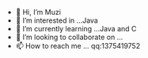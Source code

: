 - 👋 Hi, I’m Muzi
- 👀 I’m interested in ...Java
- 🌱 I’m currently learning ...Java and C
- 💞️ I’m looking to collaborate on ... 
- 📫 How to reach me ...  qq:1375419752

<!---
1375419752/1375419752 is a ✨ special ✨ repository because its `README.md` (this file) appears on your GitHub profile.
You can click the Preview link to take a look at your changes.
--->
